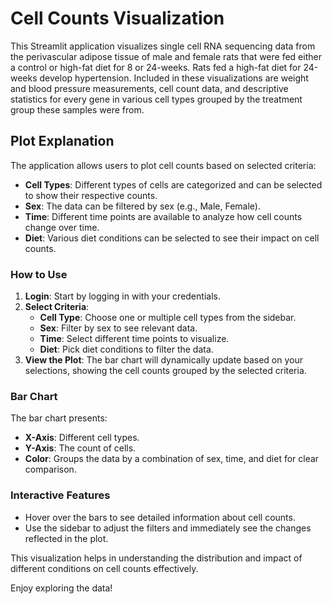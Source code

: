 # Cell Counts Visualization

This Streamlit application visualizes single cell RNA sequencing data from the perivascular adipose tissue of male and female rats that were fed either a control or high-fat diet for 8 or 24-weeks. Rats fed a high-fat diet for 24-weeks develop hypertension. Included in these visualizations are weight and blood pressure measurements, cell count data, and descriptive statistics for every gene in various cell types grouped by the treatment group these samples were from.

## Plot Explanation

The application allows users to plot cell counts based on selected criteria:

- **Cell Types**: Different types of cells are categorized and can be selected to show their respective counts.
- **Sex**: The data can be filtered by sex (e.g., Male, Female).
- **Time**: Different time points are available to analyze how cell counts change over time.
- **Diet**: Various diet conditions can be selected to see their impact on cell counts.

### How to Use

1. **Login**: Start by logging in with your credentials.
2. **Select Criteria**:
    - **Cell Type**: Choose one or multiple cell types from the sidebar.
    - **Sex**: Filter by sex to see relevant data.
    - **Time**: Select different time points to visualize.
    - **Diet**: Pick diet conditions to filter the data.
3. **View the Plot**: The bar chart will dynamically update based on your selections, showing the cell counts grouped by the selected criteria.

### Bar Chart

The bar chart presents:
- **X-Axis**: Different cell types.
- **Y-Axis**: The count of cells.
- **Color**: Groups the data by a combination of sex, time, and diet for clear comparison.

### Interactive Features

- Hover over the bars to see detailed information about cell counts.
- Use the sidebar to adjust the filters and immediately see the changes reflected in the plot.

This visualization helps in understanding the distribution and impact of different conditions on cell counts effectively.

Enjoy exploring the data!
